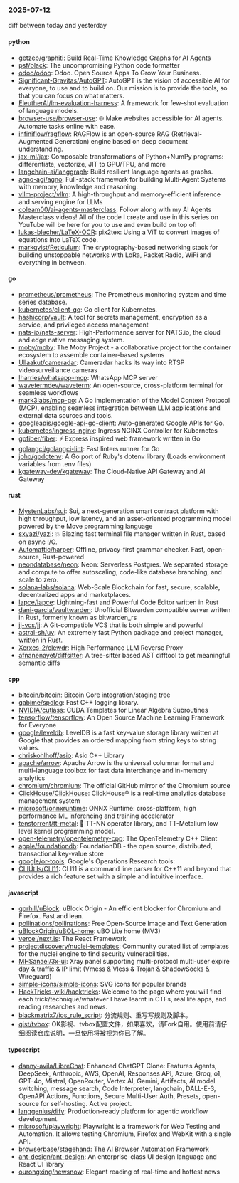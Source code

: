 ### 2025-07-12
diff between today and yesterday

#### python
* [getzep/graphiti](https://github.com/getzep/graphiti): Build Real-Time Knowledge Graphs for AI Agents
* [psf/black](https://github.com/psf/black): The uncompromising Python code formatter
* [odoo/odoo](https://github.com/odoo/odoo): Odoo. Open Source Apps To Grow Your Business.
* [Significant-Gravitas/AutoGPT](https://github.com/Significant-Gravitas/AutoGPT): AutoGPT is the vision of accessible AI for everyone, to use and to build on. Our mission is to provide the tools, so that you can focus on what matters.
* [EleutherAI/lm-evaluation-harness](https://github.com/EleutherAI/lm-evaluation-harness): A framework for few-shot evaluation of language models.
* [browser-use/browser-use](https://github.com/browser-use/browser-use): 🌐 Make websites accessible for AI agents. Automate tasks online with ease.
* [infiniflow/ragflow](https://github.com/infiniflow/ragflow): RAGFlow is an open-source RAG (Retrieval-Augmented Generation) engine based on deep document understanding.
* [jax-ml/jax](https://github.com/jax-ml/jax): Composable transformations of Python+NumPy programs: differentiate, vectorize, JIT to GPU/TPU, and more
* [langchain-ai/langgraph](https://github.com/langchain-ai/langgraph): Build resilient language agents as graphs.
* [agno-agi/agno](https://github.com/agno-agi/agno): Full-stack framework for building Multi-Agent Systems with memory, knowledge and reasoning.
* [vllm-project/vllm](https://github.com/vllm-project/vllm): A high-throughput and memory-efficient inference and serving engine for LLMs
* [coleam00/ai-agents-masterclass](https://github.com/coleam00/ai-agents-masterclass): Follow along with my AI Agents Masterclass videos! All of the code I create and use in this series on YouTube will be here for you to use and even build on top of!
* [lukas-blecher/LaTeX-OCR](https://github.com/lukas-blecher/LaTeX-OCR): pix2tex: Using a ViT to convert images of equations into LaTeX code.
* [markqvist/Reticulum](https://github.com/markqvist/Reticulum): The cryptography-based networking stack for building unstoppable networks with LoRa, Packet Radio, WiFi and everything in between.

#### go
* [prometheus/prometheus](https://github.com/prometheus/prometheus): The Prometheus monitoring system and time series database.
* [kubernetes/client-go](https://github.com/kubernetes/client-go): Go client for Kubernetes.
* [hashicorp/vault](https://github.com/hashicorp/vault): A tool for secrets management, encryption as a service, and privileged access management
* [nats-io/nats-server](https://github.com/nats-io/nats-server): High-Performance server for NATS.io, the cloud and edge native messaging system.
* [moby/moby](https://github.com/moby/moby): The Moby Project - a collaborative project for the container ecosystem to assemble container-based systems
* [Ullaakut/cameradar](https://github.com/Ullaakut/cameradar): Cameradar hacks its way into RTSP videosurveillance cameras
* [lharries/whatsapp-mcp](https://github.com/lharries/whatsapp-mcp): WhatsApp MCP server
* [wavetermdev/waveterm](https://github.com/wavetermdev/waveterm): An open-source, cross-platform terminal for seamless workflows
* [mark3labs/mcp-go](https://github.com/mark3labs/mcp-go): A Go implementation of the Model Context Protocol (MCP), enabling seamless integration between LLM applications and external data sources and tools.
* [googleapis/google-api-go-client](https://github.com/googleapis/google-api-go-client): Auto-generated Google APIs for Go.
* [kubernetes/ingress-nginx](https://github.com/kubernetes/ingress-nginx): Ingress NGINX Controller for Kubernetes
* [gofiber/fiber](https://github.com/gofiber/fiber): ⚡️ Express inspired web framework written in Go
* [golangci/golangci-lint](https://github.com/golangci/golangci-lint): Fast linters runner for Go
* [joho/godotenv](https://github.com/joho/godotenv): A Go port of Ruby's dotenv library (Loads environment variables from .env files)
* [kgateway-dev/kgateway](https://github.com/kgateway-dev/kgateway): The Cloud-Native API Gateway and AI Gateway

#### rust
* [MystenLabs/sui](https://github.com/MystenLabs/sui): Sui, a next-generation smart contract platform with high throughput, low latency, and an asset-oriented programming model powered by the Move programming language
* [sxyazi/yazi](https://github.com/sxyazi/yazi): 💥 Blazing fast terminal file manager written in Rust, based on async I/O.
* [Automattic/harper](https://github.com/Automattic/harper): Offline, privacy-first grammar checker. Fast, open-source, Rust-powered
* [neondatabase/neon](https://github.com/neondatabase/neon): Neon: Serverless Postgres. We separated storage and compute to offer autoscaling, code-like database branching, and scale to zero.
* [solana-labs/solana](https://github.com/solana-labs/solana): Web-Scale Blockchain for fast, secure, scalable, decentralized apps and marketplaces.
* [lapce/lapce](https://github.com/lapce/lapce): Lightning-fast and Powerful Code Editor written in Rust
* [dani-garcia/vaultwarden](https://github.com/dani-garcia/vaultwarden): Unofficial Bitwarden compatible server written in Rust, formerly known as bitwarden_rs
* [jj-vcs/jj](https://github.com/jj-vcs/jj): A Git-compatible VCS that is both simple and powerful
* [astral-sh/uv](https://github.com/astral-sh/uv): An extremely fast Python package and project manager, written in Rust.
* [Xerxes-2/clewdr](https://github.com/Xerxes-2/clewdr): High Performance LLM Reverse Proxy
* [afnanenayet/diffsitter](https://github.com/afnanenayet/diffsitter): A tree-sitter based AST difftool to get meaningful semantic diffs

#### cpp
* [bitcoin/bitcoin](https://github.com/bitcoin/bitcoin): Bitcoin Core integration/staging tree
* [gabime/spdlog](https://github.com/gabime/spdlog): Fast C++ logging library.
* [NVIDIA/cutlass](https://github.com/NVIDIA/cutlass): CUDA Templates for Linear Algebra Subroutines
* [tensorflow/tensorflow](https://github.com/tensorflow/tensorflow): An Open Source Machine Learning Framework for Everyone
* [google/leveldb](https://github.com/google/leveldb): LevelDB is a fast key-value storage library written at Google that provides an ordered mapping from string keys to string values.
* [chriskohlhoff/asio](https://github.com/chriskohlhoff/asio): Asio C++ Library
* [apache/arrow](https://github.com/apache/arrow): Apache Arrow is the universal columnar format and multi-language toolbox for fast data interchange and in-memory analytics
* [chromium/chromium](https://github.com/chromium/chromium): The official GitHub mirror of the Chromium source
* [ClickHouse/ClickHouse](https://github.com/ClickHouse/ClickHouse): ClickHouse® is a real-time analytics database management system
* [microsoft/onnxruntime](https://github.com/microsoft/onnxruntime): ONNX Runtime: cross-platform, high performance ML inferencing and training accelerator
* [tenstorrent/tt-metal](https://github.com/tenstorrent/tt-metal): 🤘 TT-NN operator library, and TT-Metalium low level kernel programming model.
* [open-telemetry/opentelemetry-cpp](https://github.com/open-telemetry/opentelemetry-cpp): The OpenTelemetry C++ Client
* [apple/foundationdb](https://github.com/apple/foundationdb): FoundationDB - the open source, distributed, transactional key-value store
* [google/or-tools](https://github.com/google/or-tools): Google's Operations Research tools:
* [CLIUtils/CLI11](https://github.com/CLIUtils/CLI11): CLI11 is a command line parser for C++11 and beyond that provides a rich feature set with a simple and intuitive interface.

#### javascript
* [gorhill/uBlock](https://github.com/gorhill/uBlock): uBlock Origin - An efficient blocker for Chromium and Firefox. Fast and lean.
* [pollinations/pollinations](https://github.com/pollinations/pollinations): Free Open-Source Image and Text Generation
* [uBlockOrigin/uBOL-home](https://github.com/uBlockOrigin/uBOL-home): uBO Lite home (MV3)
* [vercel/next.js](https://github.com/vercel/next.js): The React Framework
* [projectdiscovery/nuclei-templates](https://github.com/projectdiscovery/nuclei-templates): Community curated list of templates for the nuclei engine to find security vulnerabilities.
* [MHSanaei/3x-ui](https://github.com/MHSanaei/3x-ui): Xray panel supporting multi-protocol multi-user expire day & traffic & IP limit (Vmess & Vless & Trojan & ShadowSocks & Wireguard)
* [simple-icons/simple-icons](https://github.com/simple-icons/simple-icons): SVG icons for popular brands
* [HackTricks-wiki/hacktricks](https://github.com/HackTricks-wiki/hacktricks): Welcome to the page where you will find each trick/technique/whatever I have learnt in CTFs, real life apps, and reading researches and news.
* [blackmatrix7/ios_rule_script](https://github.com/blackmatrix7/ios_rule_script): 分流规则、重写写规则及脚本。
* [qist/tvbox](https://github.com/qist/tvbox): OK影视、tvbox配置文件，如果喜欢，请Fork自用。使用前请仔细阅读仓库说明，一旦使用将被视为你已了解。

#### typescript
* [danny-avila/LibreChat](https://github.com/danny-avila/LibreChat): Enhanced ChatGPT Clone: Features Agents, DeepSeek, Anthropic, AWS, OpenAI, Responses API, Azure, Groq, o1, GPT-4o, Mistral, OpenRouter, Vertex AI, Gemini, Artifacts, AI model switching, message search, Code Interpreter, langchain, DALL-E-3, OpenAPI Actions, Functions, Secure Multi-User Auth, Presets, open-source for self-hosting. Active project.
* [langgenius/dify](https://github.com/langgenius/dify): Production-ready platform for agentic workflow development.
* [microsoft/playwright](https://github.com/microsoft/playwright): Playwright is a framework for Web Testing and Automation. It allows testing Chromium, Firefox and WebKit with a single API.
* [browserbase/stagehand](https://github.com/browserbase/stagehand): The AI Browser Automation Framework
* [ant-design/ant-design](https://github.com/ant-design/ant-design): An enterprise-class UI design language and React UI library
* [ourongxing/newsnow](https://github.com/ourongxing/newsnow): Elegant reading of real-time and hottest news
